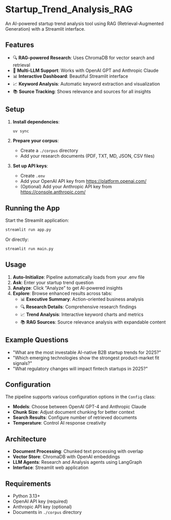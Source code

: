 # Startup_Trend_Analysis_RAG
An AI-powered startup trend analysis tool using RAG (Retrieval-Augmented Generation) with a Streamlit interface.

## Features

- 🔍 **RAG-powered Research**: Uses ChromaDB for vector search and retrieval
- 🤖 **Multi-LLM Support**: Works with OpenAI GPT and Anthropic Claude
- 📊 **Interactive Dashboard**: Beautiful Streamlit interface
- 📈 **Keyword Analysis**: Automatic keyword extraction and visualization
- 📚 **Source Tracking**: Shows relevance and sources for all insights

## Setup

1. **Install dependencies**:
   ```bash
   uv sync
   ```

2. **Prepare your corpus**:
   - Create a `./corpus` directory
   - Add your research documents (PDF, TXT, MD, JSON, CSV files)

3. **Set up API keys**:
   - Create `.env`
   - Add your OpenAI API key from https://platform.openai.com/
   - (Optional) Add your Anthropic API key from https://console.anthropic.com/

## Running the App

Start the Streamlit application:

```bash
streamlit run app.py
```

Or directly:

```bash
streamlit run main.py
```

## Usage

1. **Auto-Initialize**: Pipeline automatically loads from your .env file
2. **Ask**: Enter your startup trend question
3. **Analyze**: Click "Analyze" to get AI-powered insights
4. **Explore**: Browse enhanced results across tabs:
   - 📊 **Executive Summary**: Action-oriented business analysis
   - 🔍 **Research Details**: Comprehensive research findings
   - 📈 **Trend Analysis**: Interactive keyword charts and metrics
   - 📚 **RAG Sources**: Source relevance analysis with expandable content

## Example Questions

- "What are the most investable AI-native B2B startup trends for 2025?"
- "Which emerging technologies show the strongest product-market fit signals?"
- "What regulatory changes will impact fintech startups in 2025?"

## Configuration

The pipeline supports various configuration options in the `Config` class:

- **Models**: Choose between OpenAI GPT-4 and Anthropic Claude
- **Chunk Size**: Adjust document chunking for better context
- **Search Results**: Configure number of retrieved documents
- **Temperature**: Control AI response creativity

## Architecture

- **Document Processing**: Chunked text processing with overlap
- **Vector Store**: ChromaDB with OpenAI embeddings
- **LLM Agents**: Research and Analysis agents using LangGraph
- **Interface**: Streamlit web application

## Requirements

- Python 3.13+
- OpenAI API key (required)
- Anthropic API key (optional)
- Documents in `./corpus` directory
